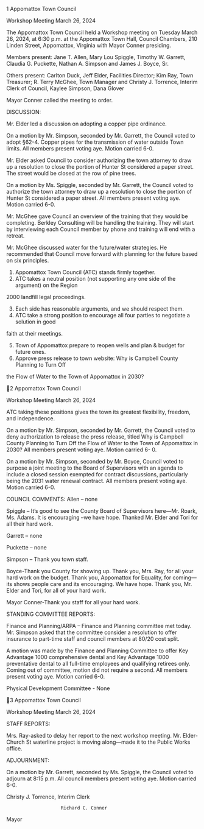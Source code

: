 1  Appomattox Town Council

Workshop Meeting
March 26, 2024

The Appomattox Town Council held a Workshop meeting on Tuesday March 26, 2024, at 6:30
p.m. at the Appomattox Town Hall, Council Chambers, 210 Linden Street, Appomattox, Virginia
with Mayor Conner presiding.

Members present: Jane T. Allen, Mary Lou Spiggle, Timothy W. Garrett, Claudia G. Puckette,
Nathan A. Simpson and James J. Boyce, Sr.

Others present: Carlton Duck, Jeff Elder, Facilities Director; Kim Ray, Town Treasurer; R. Terry
McGhee, Town Manager and Christy J. Torrence, Interim Clerk of Council, Kaylee Simpson,
Dana Glover

Mayor Conner called the meeting to order.

DISCUSSION:

Mr. Elder led a discussion on adopting a copper pipe ordinance.

On a motion by Mr. Simpson, seconded by Mr. Garrett, the Council voted to adopt §62-4.
Copper pipes for the transmission of water outside Town limits. All members present voting aye.
Motion carried 6-0.

Mr. Elder asked Council to consider authorizing the town attorney to draw up a resolution to
close the portion of Hunter St considered a paper street. The street would be closed at the row of
pine trees.

On a motion by Ms. Spiggle, seconded by Mr. Garrett, the Council voted to authorize the town
attorney to draw up a resolution to close the portion of Hunter St considered a paper street.
All members present voting aye.  Motion carried 6-0.

Mr. McGhee gave Council an overview of the training that they would be completing. Berkley
Consulting will be handling the training. They will start by interviewing each Council member
by phone and training will end with a retreat.

Mr. McGhee discussed water for the future/water strategies. He recommended that Council move
forward with planning for the future based on six principles.

1.  Appomattox Town Council (ATC) stands firmly together.
2.  ATC takes a neutral position (not supporting any one side of the argument) on the Region

2000 landfill legal proceedings.

3.  Each side has reasonable arguments, and we should respect them.
4.  ATC take a strong position to encourage all four parties to negotiate a solution in good

faith at their meetings.

5.  Town of Appomattox prepare to reopen wells and plan & budget for future ones.
6.  Approve press release to town website: Why is Campbell County Planning to Turn Off

the Flow of Water to the Town of Appomattox in 2030?

2  Appomattox Town Council

Workshop Meeting
March 26, 2024

ATC taking these positions gives the town its greatest flexibility, freedom, and independence.

On a motion by Mr. Simpson, seconded by Mr. Garrett, the Council voted to deny authorization
to release the press release, titled Why is Campbell County Planning to Turn Off the Flow of
Water to the Town of Appomattox in 2030? All members present voting aye.  Motion carried 6-
0.

On a motion by Mr. Simpson, seconded by Mr. Boyce, Council voted to purpose a joint meeting
to the Board of Supervisors with an agenda to include a closed session exempted for contract
discussions, particularly being the 2031 water renewal contract. All members present voting aye.
Motion carried 6-0.

COUNCIL COMMENTS:
Allen – none

Spiggle – It’s good to see the County Board of Supervisors here—Mr. Roark, Ms. Adams. It is
encouraging –we have hope. Thanked Mr. Elder and Tori for all their hard work.

Garrett – none

Puckette – none

Simpson – Thank you town staff.

Boyce-Thank you County for showing up. Thank you, Mrs. Ray, for all your hard work on the
budget. Thank you, Appomattox for Equality, for coming—its shows people care and its
encouraging. We have hope. Thank you, Mr. Elder and Tori, for all of your hard work.

Mayor Conner-Thank you staff for all your hard work.

STANDING COMMITTEE REPORTS:

Finance and Planning/ARPA – Finance and Planning committee met today. Mr. Simpson asked
that the committee consider a resolution to offer insurance to part-time staff and council
members at 80/20 cost split.

A motion was made by the Finance and Planning Committee to offer Key Advantage 1000
comprehensive dental and Key Advantage 1000 preventative dental to all full-time employees
and qualifying retirees only. Coming out of committee, motion did not require a second. All
members present voting aye.  Motion carried 6-0.

Physical Development Committee - None

3  Appomattox Town Council

Workshop Meeting
March 26, 2024

STAFF REPORTS:

Mrs. Ray-asked to delay her report to the next workshop meeting.
Mr. Elder-Church St waterline project is moving along—made it to the Public Works office.

ADJOURNMENT:

On a motion by Mr. Garrett, seconded by Ms. Spiggle, the Council voted to adjourn at 8:15 p.m.
All council members present voting aye. Motion carried 6-0.

Christy J. Torrence, Interim Clerk

                        Richard C. Conner

Mayor

